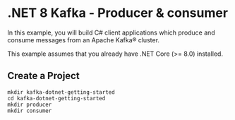 # .NET 8 Kafka - Producer & consumer

In this example, you will build C# client applications which produce and consume messages from an Apache Kafka® cluster.

This example assumes that you already have .NET Core (>= 8.0) installed.

## Create a Project

```
mkdir kafka-dotnet-getting-started 
cd kafka-dotnet-getting-started
mkdir producer
mkdir consumer
```